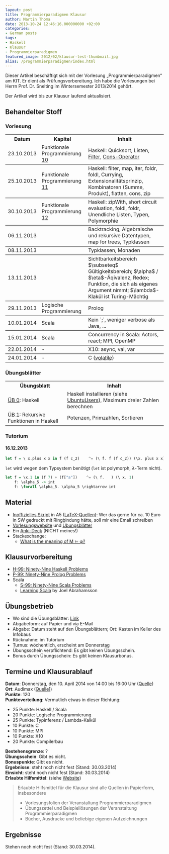 ```yaml
---
layout: post
title: Programmierparadigmen Klausur
author: Martin Thoma
date: 2013-10-24 12:46:16.000000000 +02:00
categories:
- German posts
tags:
- Haskell
- Klausur
- Programmierparadigmen
featured_image: 2012/02/klausur-test-thumbnail.jpg
alias: /programmierparadigmen/index.html
---
```

<div class="info">Dieser Artikel beschäftigt sich mit der Vorlesung &bdquo;Programmierparadigmen&ldquo; am KIT. Er dient als Prüfungsvorbereitung. Ich habe die Vorlesungen bei Herrn Prof. Dr. Snelting im Wintersemester 2013/2014 gehört.</div>

Der Artikel wird bis zur Klausur laufend aktualisiert.

## Behandelter Stoff ##
### Vorlesung ###
<table>
<tr>
    <th>Datum</th>
    <th>Kapitel</th>
    <th>Inhalt</th>
</tr>
<tr>
<td style="border-bottom:1px solid black;">23.10.2013</td>
<td style="border-bottom:1px solid black;">Funktionale Programmierung <a href="http://pp.ipd.kit.edu/lehre/WS201314/paradigmen/intern/10_FunktionaleProgrammierung.pdf">10</a></td>
<td style="border-bottom:1px solid black;">Haskell: Quicksort, Listen, <a href="http://learnyouahaskell.com/higher-order-functions#maps-and-filters">Filter</a>, <a href="http://www.haskell.org/haskellwiki/Syntactic_sugar/Cons">Cons-Operator</a></td>
</tr>
<tr>
<td style="border-bottom:1px solid black;">25.10.2013</td>
<td style="border-bottom:1px solid black;">Funktionale Programmierung <a href="http://pp.ipd.kit.edu/lehre/WS201314/paradigmen/intern/11_FunktionaleProgrammierung.pdf">11</a></td>
<td style="border-bottom:1px solid black;">Haskell: filter, map, iter, foldr, foldl, Currying, Extensionalitätsprinzip, Kombinatoren (Summe, Produkt), flatten, cons, zip</td>
</tr>
<tr>
<td style="border-bottom:1px solid black;">30.10.2013</td>
<td style="border-bottom:1px solid black;">Funktionale Programmierung <a href="http://pp.ipd.kit.edu/lehre/WS201314/paradigmen/intern/12_FunktionaleProgrammierung.pdf">12</a></td>
<td style="border-bottom:1px solid black;">Haskell: zipWith, short circuit evaluation, foldl, foldr, Unendliche Listen, Typen, Polymorphie</td>
</tr>
<tr>
<td style="border-bottom:1px solid black;">06.11.2013</td>
<td style="border-bottom:1px solid black;"></td>
<td style="border-bottom:1px solid black;">Backtracking, Algebraische und rekursive Datentypen, map for trees, Typklassen</td>
</tr>
<tr>
<td style="border-bottom:1px solid black;">08.11.2013</td>
<td style="border-bottom:1px solid black;"></td>
<td style="border-bottom:1px solid black;">Typklassen, Monaden</td>
</tr>
<tr>
<td style="border-bottom:1px solid black;">13.11.2013</td>
<td style="border-bottom:1px solid black;"></td>
<td style="border-bottom:1px solid black;">Sichtbarkeitsbereich $\subseteq$ Gültigkeitsbereich; $\alpha$ / $\eta$-Äqivalenz, Redex; Funktion, die sich als eigenes Argument nimmt; $\lambda$-Klakül ist Turing-Mächtig</td>
</tr>
<tr>
<td style="border-bottom:1px solid black;">29.11.2013</td>
<td style="border-bottom:1px solid black;">Logische Programmierung</td>
<td style="border-bottom:1px solid black;">Prolog</td>
</tr>
<tr>
<td style="border-bottom:1px solid black;">10.01.2014</td>
<td style="border-bottom:1px solid black;">Scala</td>
<td style="border-bottom:1px solid black;">Kein `;`, weniger verbose als Java, ...</td>
</tr>
<tr>
<td style="border-bottom:1px solid black;">15.01.2014</td>
<td style="border-bottom:1px solid black;">Scala</td>
<td style="border-bottom:1px solid black;">Concurrency in Scala: Actors, react; MPI, OpenMP</td>
</tr>
<tr>
<td style="border-bottom:1px solid black;">22.01.2014</td>
<td style="border-bottom:1px solid black;">-</td>
<td style="border-bottom:1px solid black;">X10: async, val, var</td>
</tr>
<tr>
<td style="border-bottom:1px solid black;">24.01.2014</td>
<td style="border-bottom:1px solid black;">-</td>
<td style="border-bottom:1px solid black;">C (<abbr title="Immer aus Hauptspeicher, nie aus Cache holen">volatile</abbr>)</td>
</tr>
</table>

### Übungsblätter ###
<table>
  <tr>
    <th>Übungsblatt</th>
    <th>Inhalt</th>
  </tr>
  <tr>
    <td><a href="http://pp.ipd.kit.edu/lehre/WS201314/paradigmen/uebung/blaetter/blatt0.pdf" rel="nofollow">ÜB 0</a>: Haskell</td>
    <td>Haskell installieren (siehe <a href="http://wiki.ubuntuusers.de/Haskell">UbuntuUsers</a>), Maximum dreier Zahlen berechnen</td>
  </tr>
  <tr>
    <td><a href="http://pp.ipd.kit.edu/lehre/WS201314/paradigmen/uebung/blaetter/blatt1.pdf" rel="nofollow">ÜB 1</a>: Rekursive Funktionen in Haskell</td>
    <td>Potenzen, Primzahlen, Sortieren</td>
  </tr>
</table>

### Tutorium ###
#### 16.12.2013 ####

```haskell
let f = \ x.plus x x in f (f c_2)    ^= (\ f. f (f c_2)) (\x. plus x x)
```

`let` wird wegen dem Typsystem benötigt (`let` ist polymorph, 
$\lambda$-Term nicht).

```haskell
let f = \x.1 in (f 7) + (f["a"])    ^= (\ f.   ) (\ x. 1)
    f: \alpha_5 -> int
    f: \forall \alpha_5. \alpha_5 \rightarrow int 
```


## Material ##
* [Inoffizielles Skript](https://github.com/MartinThoma/LaTeX-examples/blob/master/documents/Programmierparadigmen/Programmierparadigmen.pdf?raw=true) in A5 ([LaTeX-Quellen](https://github.com/MartinThoma/LaTeX-examples/tree/master/documents/Programmierparadigmen)): Wer das gerne für ca. 10 Euro in SW gedruckt mit Ringbindung hätte, soll mir eine Email schreiben
* [Vorlesungswebsite](http://pp.ipd.kit.edu/lehre/WS201314/paradigmen/) und [Übungsblätter](http://pp.ipd.kit.edu/lehre/WS201314/paradigmen/uebung/#unterlagen)
* Ein [Anki-Deck](https://ankiweb.net/shared/info/3121773115) (NICHT meines!)
* Stackexchange:
  * [What is the meaning of M ⊨ φ?](http://math.stackexchange.com/q/704401/6876)

## Klausurvorbereitung
* [H-99: Ninety-Nine Haskell Problems](http://www.haskell.org/haskellwiki/H-99:_Ninety-Nine_Haskell_Problems)
* [P-99: Ninety-Nine Prolog Problems](https://sites.google.com/site/prologsite/prolog-problems)
* Scala
  * [S-99: Ninety-Nine Scala Problems](http://aperiodic.net/phil/scala/s-99/)
  * [Learning Scala](http://joelabrahamsson.com/learning-scala/) by Joel Abrahamsson

## Übungsbetrieb

<ul>
<li>Wo sind die Übungsblätter: <a href="http://pp.ipd.kit.edu/lehre/WS201314/paradigmen/uebung/#unterlagen">Link</a></li>
<li>Abgabeform: auf Papier und via E-Mail</li>
<li>Abgabe: Datum steht auf den Übungsblättern; Ort: Kasten im Keller des Infobaus</li>
<li>Rücknahme: im Tutorium</li>
<li>Turnus: wöchentlich, erscheint am Donnerstag</li>
<li>Übungsschein verpflichtend: Es gibt keinen Übungsschein.</li>
<li>Bonus durch Übungsschein: Es gibt keinen Klausurbonus.</li>
</ul>

## Termine und Klausurablauf
<strong>Datum</strong>: Donnerstag, den 10. April 2014 von 14:00 bis 16:00 Uhr ([Quelle](https://pp.info.uni-karlsruhe.de/lehre/WS201314/paradigmen/))<br/>
<strong>Ort</strong>: Audimax ([Quelle](https://pp.info.uni-karlsruhe.de/lehre/WS201314/paradigmen/#klausuren)])<br/>
<strong>Punkte</strong>: 120<br/>
<strong>Punkteverteilung</strong>: Vermutlich etwas in dieser Richtung:

* 25 Punkte: Haskell / Scala
* 20 Punkte: Logische Programmierung
* 25 Punkte: Typinferenz / Lambda-Kalkül
* 10 Punkte: C
* 10 Punkte: MPI
* 10 Punkte: X10
* 20 Punkte: Compilerbau

**Bestehensgrenze**: ?<br/>
**Übungsschein**: Gibt es nicht.<br/>
**Bonuspunkte**: Gibt es nicht.<br/>
<strong>Ergebnisse</strong>: steht noch nicht fest (Stand: 30.03.2014)<br/>
<strong>Einsicht</strong>: steht noch nicht fest (Stand: 30.03.2014)<br/>
<strong>Erlaubte Hilfsmittel</strong>: (siehe <a href="http://pp.ipd.kit.edu/lehre/WS201314/paradigmen/">Website</a>)

<blockquote>Erlaubte Hilfsmittel für die Klausur sind alle Quellen in Papierform, insbesondere
<ul>
<li>Vorlesungsfolien der Veranstaltung Programmierparadigmen</li>
<li>Übungszettel und Beispiellösungen der Veranstaltung Programmierparadigmen</li>
<li>Bücher, Ausdrucke und beliebige eigenen Aufzeichnungen</li>
</ul>
</blockquote>

<h2>Ergebnisse</h2>
Stehen noch nicht fest (Stand: 30.03.2014).

